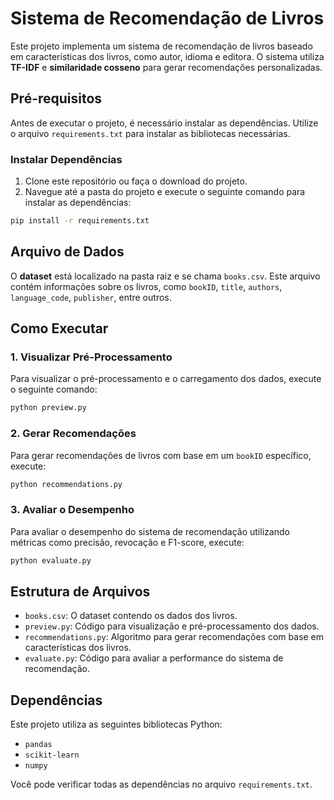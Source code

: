 # Sistema de Recomendação de Livros

Este projeto implementa um sistema de recomendação de livros baseado em características dos livros, como autor, idioma e editora. O sistema utiliza **TF-IDF** e **similaridade cosseno** para gerar recomendações personalizadas.

## Pré-requisitos

Antes de executar o projeto, é necessário instalar as dependências. Utilize o arquivo `requirements.txt` para instalar as bibliotecas necessárias.

### Instalar Dependências

1. Clone este repositório ou faça o download do projeto.
2. Navegue até a pasta do projeto e execute o seguinte comando para instalar as dependências:

```bash
pip install -r requirements.txt
```

## Arquivo de Dados

O **dataset** está localizado na pasta raiz e se chama `books.csv`. Este arquivo contém informações sobre os livros, como `bookID`, `title`, `authors`, `language_code`, `publisher`, entre outros.

## Como Executar

### 1. Visualizar Pré-Processamento

Para visualizar o pré-processamento e o carregamento dos dados, execute o seguinte comando:

```bash
python preview.py
```

### 2. Gerar Recomendações

Para gerar recomendações de livros com base em um `bookID` específico, execute:

```bash
python recommendations.py
```

### 3. Avaliar o Desempenho

Para avaliar o desempenho do sistema de recomendação utilizando métricas como precisão, revocação e F1-score, execute:

```bash
python evaluate.py
```

## Estrutura de Arquivos

* `books.csv`: O dataset contendo os dados dos livros.
* `preview.py`: Código para visualização e pré-processamento dos dados.
* `recommendations.py`: Algoritmo para gerar recomendações com base em características dos livros.
* `evaluate.py`: Código para avaliar a performance do sistema de recomendação.

## Dependências

Este projeto utiliza as seguintes bibliotecas Python:

* `pandas`
* `scikit-learn`
* `numpy`

Você pode verificar todas as dependências no arquivo `requirements.txt`.
